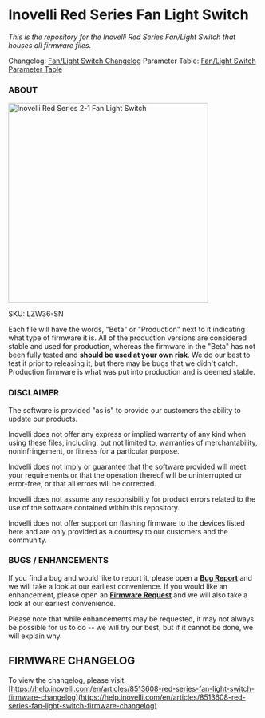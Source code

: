# <b>Inovelli Red Series Fan Light Switch</b>
*This is the repository for the Inovelli Red Series Fan/Light Switch that houses all firmware files.*

Changelog: [Fan/Light Switch Changelog](https://help.inovelli.com/en/articles/8513608-red-series-fan-light-switch-firmware-changelog)
Parameter Table: [Fan/Light Switch Parameter Table](https://help.inovelli.com/en/articles/8281744-red-series-fan-light-switch-parameters)

### ABOUT

<img
     src = 'https://cdn.shopify.com/s/files/1/0612/9519/8373/products/InovelliFanLightSwitch_1800x1800.png.jpg?v=1659052277'
     alt = 'Inovelli Red Series 2-1  Fan Light Switch'
     width = 400
/>

SKU: LZW36-SN

Each file will have the words, "Beta" or "Production" next to it indicating what type of firmware it is. All of the production versions are considered stable and used for production, whereas the firmware in the "Beta" has not been fully tested and <b>should be used at your own risk</b>. We do our best to test it prior to releasing it, but there may be bugs that we didn't catch. Production firmware is what was put into production and is deemed stable.

### DISCLAIMER
The software is provided "as is" to provide our customers the ability to update our products.

Inovelli does not offer any express or implied warranty of any kind when using these files, including, but not limited to, warranties of merchantability, noninfringement, or fitness for a particular purpose. 

Inovelli does not imply or guarantee that the software provided will meet your requirements or that the operation thereof will be uninterrupted or error-free, or that all errors will be corrected.

Inovelli does not assume any responsibility for product errors related to the use of the software contained within this repository.

Inovelli does not offer support on flashing firmware to the devices listed here and are only provided as a courtesy to our customers and the community.

### BUGS / ENHANCEMENTS
If you find a bug and would like to report it, please open a **[Bug Report]** and we will take a look at our earliest convenience. If you would like an enhancement, please open an **[Firmware Request]** and we will also take a look at our earliest convenience. 

Please note that while enhancements may be requested, it may not always be possible for us to do -- we will try our best, but if it cannot be done, we will explain why.

## FIRMWARE CHANGELOG
To view the changelog, please visit: [https://help.inovelli.com/en/articles/8513608-red-series-fan-light-switch-firmware-changelog](https://help.inovelli.com/en/articles/8513608-red-series-fan-light-switch-firmware-changelog)

<!----------------------------------------------------------------------------->

[Bug Report]: https://github.com/InovelliUSA/Firmware/issues/new?assignees=&labels=&template=firmware_bug_report.yml&title=%5BBug+Report%5D%3A+PRODUCT+-+FW+VERSION+-+HUB
[Firmware Request]: https://github.com/InovelliUSA/Firmware/issues/new?assignees=&labels=&template=firmware_request.yml&title=%5BFirmware+Request%5D%3A+PRODUCT+-+SUMMARY
[Parameter Table]: https://github.com/InovelliUSA/Firmware/blob/main/Red-Series/Z-Wave/LZW36-Fan-Light-Switch/Parameter-Table.md
